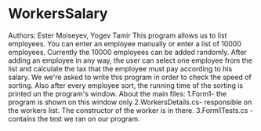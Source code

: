 # WorkersSalary
Authors: Ester Moiseyev, Yogev Tamir
This program allows us to list employees. You can enter an employee manually or enter a list of 10000 employees.
Currently the 10000 employees can be added randomly.
After adding an employee in any way, the user can select one employee from the list and calculate the tax that the employee must pay according to his salary.
We we're asked to write this program in order to check the speed of sorting.
Also after every employee sort, the running time of the sorting is printed un the program's window.
About the main files:
  1.Form1- the program is shown on this window only
  2.WorkersDetails.cs- responsible on the workers list. The constructor of the worker is in there.
  3.Form1Tests.cs - contains the test we ran on our program.
